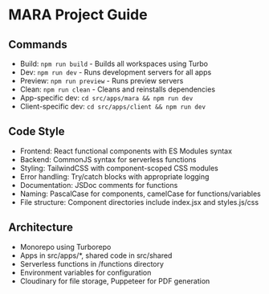 # MARA Project Guide

## Commands
- Build: `npm run build` - Builds all workspaces using Turbo
- Dev: `npm run dev` - Runs development servers for all apps
- Preview: `npm run preview` - Runs preview servers
- Clean: `npm run clean` - Cleans and reinstalls dependencies
- App-specific dev: `cd src/apps/mara && npm run dev`
- Client-specific dev: `cd src/apps/client && npm run dev`

## Code Style
- Frontend: React functional components with ES Modules syntax
- Backend: CommonJS syntax for serverless functions
- Styling: TailwindCSS with component-scoped CSS modules
- Error handling: Try/catch blocks with appropriate logging
- Documentation: JSDoc comments for functions
- Naming: PascalCase for components, camelCase for functions/variables
- File structure: Component directories include index.jsx and styles.js/css

## Architecture
- Monorepo using Turborepo
- Apps in src/apps/*, shared code in src/shared
- Serverless functions in /functions directory
- Environment variables for configuration
- Cloudinary for file storage, Puppeteer for PDF generation